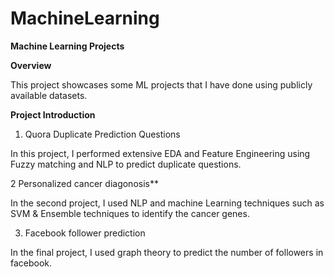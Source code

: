 # MachineLearning

**Machine Learning Projects**

**Overview**

This project showcases some ML projects that I have done using publicly available datasets.

**Project Introduction**

1. Quora Duplicate Prediction Questions

In this project, I performed extensive EDA and Feature Engineering using Fuzzy matching and NLP to predict duplicate questions.

2 Personalized cancer diagonosis**

In the second project, I used NLP and machine Learning techniques such as SVM & Ensemble techniques to identify the cancer genes.

3. Facebook follower prediction

In the final project, I used graph theory to predict the number of followers in facebook.